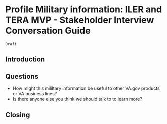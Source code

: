 # Profile Military information: ILER and TERA MVP - Stakeholder Interview Conversation Guide

`Draft`

## Introduction

## Questions
- How might this mililtary information be useful to other VA.gov products or VA business lines?
- Is there anyone else you think we should talk to to learn more?

## Closing
